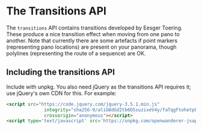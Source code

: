 # The Transitions API

The `transitions` API contains transitions developed by Eesger Toering. These produce a nice transition effect when moving from one pano to another. Note that currently there are some artefacts if point markers (representing pano locations) are present on your panorama, though polylines (representing the route of a sequence) are OK. 

## Including the transitions API

Include with unpkg. You also need jQuery as the transitions API requires it; use jQuery's own CDN for this. For example:
```html
<script src="https://code.jquery.com/jquery-3.5.1.min.js"
			  integrity="sha256-9/aliU8dGd2tb6OSsuzixeV4y/faTqgFtohetphbbj0="
			  crossorigin="anonymous"></script>
<script type='text/javascript' src='https://unpkg.com/openwanderer-jsapi-transitions'></script>
```
